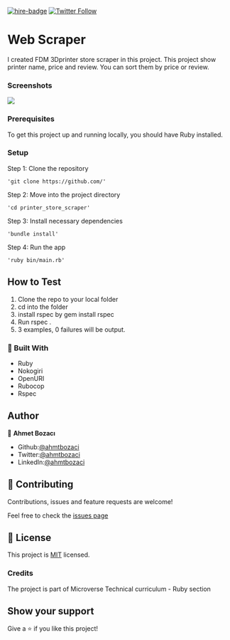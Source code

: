 [![hire-badge](https://img.shields.io/badge/Consult%20/%20Hire%20Ahmet-Click%20to%20Contact-brightgreen)](mailto:ahmt9417@gmail.com) [![Twitter Follow](https://img.shields.io/twitter/follow/ahmtbozaci?label=Follow%20Ahmet%20on%20Twitter&style=social)](https://twitter.com/ahmtbozaci)

# Web Scraper
I created FDM 3Dprinter store scraper in this project.
This project show printer name, price and review.
You can sort them by price or review.

### Screenshots
<img src='./screenshot.png'>


### Prerequisites

To get this project up and running locally, you should have Ruby installed.

### Setup

Step 1: Clone the repository

```
'git clone https://github.com/'
```

Step 2: Move into the project directory

```
'cd printer_store_scraper'
```

Step 3: Install necessary dependencies

```
'bundle install'
```

Step 4: Run the app

```
'ruby bin/main.rb'
```
## How to Test
1. Clone the repo to your local folder
2. cd into the folder
3. install rspec by gem install rspec
4. Run rspec .
5. 3 examples, 0 failures will be output.

### :hammer: Built With

* Ruby
* Nokogiri
* OpenURI
* Rubocop
* Rspec

## Author

👤 **Ahmet Bozacı**
- Github:[@ahmtbozaci](https://github.com/ahmetbozaci)
- Twitter:[@ahmtbozaci](https://twitter.com/ahmtbozaci)
- LinkedIn:[@ahmtbozaci](https://www.linkedin.com/in/ahmetbozaci/)



## 🤝 Contributing

Contributions, issues and feature requests are welcome!

Feel free to check the [issues page](https://github.com/ahmetbozaci/Enumerable_Methods/issues)

## 📝 License

This project is [MIT](lic.url) licensed.

### Credits
The project is part of Microverse Technical curriculum - Ruby section

## Show your support

Give a ⭐️ if you like this project!